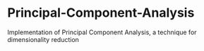 # Principal-Component-Analysis
Implementation of Principal Component Analysis, a technique for dimensionality reduction
